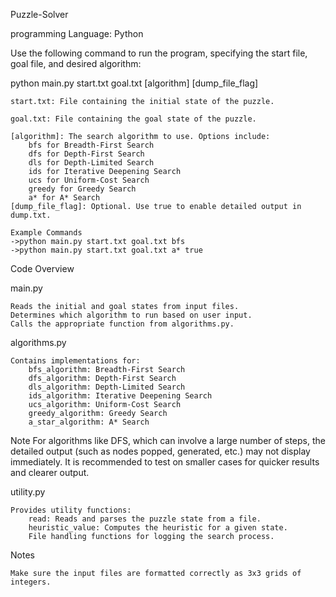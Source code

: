 Puzzle-Solver

programming Language: Python


Use the following command to run the program, specifying the start file, goal file, and desired algorithm:



python main.py start.txt goal.txt [algorithm] [dump_file_flag]

    start.txt: File containing the initial state of the puzzle.

    goal.txt: File containing the goal state of the puzzle.

    [algorithm]: The search algorithm to use. Options include:
        bfs for Breadth-First Search
        dfs for Depth-First Search
        dls for Depth-Limited Search
        ids for Iterative Deepening Search
        ucs for Uniform-Cost Search
        greedy for Greedy Search
        a* for A* Search
    [dump_file_flag]: Optional. Use true to enable detailed output in dump.txt.

    Example Commands
    ->python main.py start.txt goal.txt bfs
    ->python main.py start.txt goal.txt a* true

Code Overview

main.py

    Reads the initial and goal states from input files.
    Determines which algorithm to run based on user input.
    Calls the appropriate function from algorithms.py.

algorithms.py

    Contains implementations for:
        bfs_algorithm: Breadth-First Search
        dfs_algorithm: Depth-First Search
        dls_algorithm: Depth-Limited Search
        ids_algorithm: Iterative Deepening Search
        ucs_algorithm: Uniform-Cost Search
        greedy_algorithm: Greedy Search
        a_star_algorithm: A* Search
   Note
    For algorithms like DFS, which can involve a large number of steps, the detailed output (such as nodes popped, generated, etc.) may not display immediately. It is recommended to test on smaller cases for quicker results and clearer output.

utility.py

    Provides utility functions:
        read: Reads and parses the puzzle state from a file.
        heuristic_value: Computes the heuristic for a given state.
        File handling functions for logging the search process.

Notes

    Make sure the input files are formatted correctly as 3x3 grids of integers.
